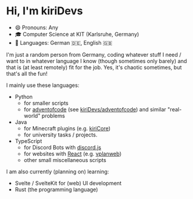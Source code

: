 # Hi, I'm kiriDevs

- 😄 Pronouns: Any
- 🎓 Computer Science at KIT (Karlsruhe, Germany)
- :speech_balloon: Languages: German :de:, English :gb:

I'm just a random person from Germany, coding whatever stuff I need / want to in whatever language I know
(though sometimes only barely) and that is (at least remotely) fit for the job.
Yes, it's chaotic sometimes, but that's all the fun!

I mainly use these languages:

- Python
  - for smaller scripts
  - for [adventofcode](https://adventofcode.com) (see [kiriDevs/adventofcode](https://github.com/kiriDevs/adventofcode)) and similar "real-world" problems
- Java
  - for Minecraft plugins (e.g. [kiriCore](https://github.com/kiriDevs/kiriCore))
  - for university tasks / projects.
- TypeScript
  - for Discord Bots with [discord.js](https://github.com/discordjs/discord.js)
  - for websites with [React](https://reactjs.org) (e.g. [vplanweb](https://github.com/kiriDevs/vplanweb))
  - other small miscellaneous scripts

I am also currently (planning on) learning:

- Svelte / SvelteKit for (web) UI development
- Rust (the programming language)
